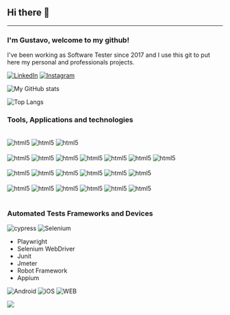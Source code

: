 ## Hi there 👾
***

### I'm Gustavo, welcome to my github!
I've been working as Software Tester since 2017 and I use this git to put here my personal and professionals projects.

[![LinkedIn](https://img.shields.io/badge/LinkedIn-0077B5?style=for-the-badge&logo=linkedin&logoColor=white)](https://www.linkedin.com/in/gustavo-dambroski )
[![Instagram](https://img.shields.io/badge/Instagram-E4405F?style=for-the-badge&logo=instagram&logoColor=white)](https://www.instagram.com/gusdambroski)

![My GitHub stats](https://github-readme-stats.vercel.app/api?username=DambroskiGustavo&show_icons=true&theme=dark)

![Top Langs](https://github-readme-stats.vercel.app/api/top-langs/?username=DambroskiGustavo&layout=compact&theme=dark)

### Tools, Applications and technologies
<div style="display: inline_block">
    <div style="display: inline_block"><br/>
    <img align="center" alt="html5" src="https://img.shields.io/badge/Eclipse-2C2255?style=for-the-badge&logo=eclipse&logoColor=white" />
    <img align="center" alt="html5"  src="https://img.shields.io/badge/Visual_Studio_Code-0078D4?style=for-the-badge&logo=visual%20studio%20code&logoColor=white" />    
    <img align="center" alt="html5"  src="https://img.shields.io/badge/Android_Studio-3DDC84?style=for-the-badge&logo=android-studio&logoColor=white" /> 
    </div>
    <br/>
    <img align="center" alt="html5" src="https://img.shields.io/badge/JavaScript-F7DF1E?style=for-the-badge&logo=javascript&logoColor=black" />
    <img align="center" alt="html5"  src="https://img.shields.io/badge/TypeScript-007ACC?style=for-the-badge&logo=typescript&logoColor=white" />
    <img align="center" alt="html5"  src="https://img.shields.io/badge/Java-ED8B00?style=for-the-badge&logo=openjdk&logoColor=white" />
    <img align="center" alt="html5"  src="https://img.shields.io/badge/PHP-777BB4?style=for-the-badge&logo=php&logoColor=white" />
    <img align="center" alt="html5"  src="https://img.shields.io/badge/React-20232A?style=for-the-badge&logo=react&logoColor=61DAFB" />
    <img align="center" alt="html5"  src="https://img.shields.io/badge/Node.js-43853D?style=for-the-badge&logo=node.js&logoColor=white" /> 
    <img align="center" alt="html5"  src="https://img.shields.io/badge/Angular-DD0031?style=for-the-badge&logo=angular&logoColor=white" />
    <br/><br/>
    <img align="center" alt="html5"  src="https://img.shields.io/badge/CSS-239120?&style=for-the-badge&logo=css3&logoColor=white" /> 
    <img align="center" alt="html5"  src="https://img.shields.io/badge/HTML-239120?style=for-the-badge&logo=html5&logoColor=white" />
    <img align="center" alt="html5"  src="https://img.shields.io/badge/Bootstrap-563D7C?style=for-the-badge&logo=bootstrap&logoColor=white" />
    <img align="center" alt="html5"  src="https://img.shields.io/badge/Oracle-F80000?style=for-the-badge&logo=Oracle&logoColor=white" />
    <img align="center" alt="html5"  src="https://img.shields.io/badge/PostgreSQL-316192?style=for-the-badge&logo=postgresql&logoColor=white" /> 
    <img align="center" alt="html5"  src="https://img.shields.io/badge/Microsoft_SQL_Server-CC2927?style=for-the-badge&logo=microsoft-sql-server&logoColor=white" />
    <br/><br/>
    <img align="center" alt="html5"  src="https://img.shields.io/badge/Jenkins-D24939?style=for-the-badge&logo=Jenkins&logoColor=white" />
    <img align="center" alt="html5"  src="https://img.shields.io/badge/circle%20ci-%23161616.svg?style=for-the-badge&logo=circleci&logoColor=white" />
    <img align="center" alt="html5"  src="https://img.shields.io/badge/docker-%230db7ed.svg?style=for-the-badge&logo=docker&logoColor=white" />
    <img align="center" alt="html5"  src="https://img.shields.io/badge/Jira-0052CC?style=for-the-badge&logo=Jira&logoColor=white" />
    <img align="center" alt="html5"  src="https://img.shields.io/badge/GIT-E44C30?style=for-the-badge&logo=git&logoColor=white" /> 
    <img align="center" alt="html5"  src="https://img.shields.io/badge/Trello-0052CC?style=for-the-badge&logo=trello&logoColor=white" />      
</div>
<br/>

### Automated Tests Frameworks and Devices
![cypress](https://img.shields.io/badge/-cypress-%23E5E5E5?style=for-the-badge&logo=cypress&logoColor=058a5e)
![Selenium](https://img.shields.io/badge/-selenium-%43B02A?style=for-the-badge&logo=selenium&logoColor=white)
* Playwright
* Selenium WebDriver
* Junit
* Jmeter
* Robot Framework
* Appium

![Android](https://img.shields.io/badge/Android-3DDC84?style=for-the-badge&logo=android&logoColor=white)
![iOS](https://img.shields.io/badge/iOS-000000?style=for-the-badge&logo=ios&logoColor=white)
![WEB](https://img.shields.io/badge/website-000000?style=for-the-badge&logo=About.me&logoColor=white)

![](https://komarev.com/ghpvc/?username=your-github-DambroskiGustavo)
